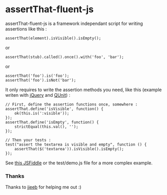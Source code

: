 # assertThat-fluent-js

assertThat-fluent-js is a framework independant script for writing assertions like this :

	assertThat(element).isVisible().isEmpty();

or

	assertThat(stub).called().once().with('foo', 'bar');

or

    assertThat('foo').is('foo');
    assertThat('foo').isNot('bar');

It only requires to write the assertion methods you need, like this (example writen with [jQuery](http://jquery.com/) and [QUnit](http://qunitjs.com/)) :

    // First, define the assertion functions once, somewhere :
    assertThat.define('isVisible', function() {
        ok(this.is(':visible'));
    });
    assertThat.define('isEmpty', function() {
        strictEqual(this.val(), '');
    });

    // Then your tests :
    test("assert the textarea is visible and empty", function () {
        assertThat($('textarea')).isVisible().isEmpty();
    });
    
See [this JSFiddle](http://jsfiddle.net/6nb6r/1/) or the test/demo.js file for a more complex example.

### Thanks
Thanks to [jjeeb](https://github.com/jbpotonnier) for helping me out :)
